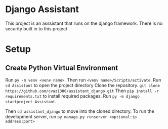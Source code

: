 # Django Assistant
This project is an asssistant that runs on the django framework.
There is no security built in to this project
# Setup
## Create Python Virtual Environment
Run ```py -m venv <venv name>```.
Then run ```<venv name>/Scripts/activate```.
Run ```cd Assistant``` to open the project directory
Clone the repository. ```git clone https://github.com/cvaz1306/assistant_django.git```
Then ```pip install -r requirements.txt``` to install required packages.
Run ```py -m django startproject Assistant```.

Then ```cd assistant_django``` to move into the cloned directory.
To run the development server, run ```py manage.py runserver <optional:ip address:port>```
